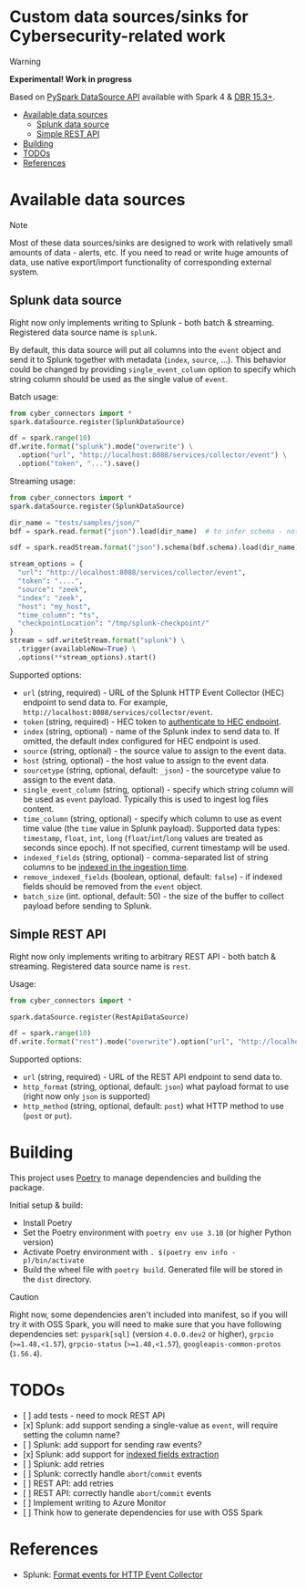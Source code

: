 # Custom data sources/sinks for Cybersecurity-related work

> [!WARNING]
> **Experimental! Work in progress**

Based on [PySpark DataSource API](https://spark.apache.org/docs/preview/api/python/user_guide/sql/python_data_source.html) available with Spark 4 & [DBR 15.3+](https://docs.databricks.com/en/pyspark/datasources.html).

  - [Available data sources](#available-data-sources)
    - [Splunk data source](#splunk-data-source)
    - [Simple REST API](#simple-rest-api)
  - [Building](#building)
  - [TODOs](#todos)
  - [References](#references)


# Available data sources

> [!NOTE]
> Most of these data sources/sinks are designed to work with relatively small amounts of data - alerts, etc.  If you need to read or write huge amounts of data, use native export/import functionality of corresponding external system.

## Splunk data source

Right now only implements writing to Splunk - both batch & streaming. Registered data source name is `splunk`.

By default, this data source will put all columns into the `event` object and send it to Splunk together with metadata (`index`, `source`, ...).  This behavior could be changed by providing `single_event_column` option to specify which string column should be used as the single value of `event`.

Batch usage:

```python
from cyber_connectors import *
spark.dataSource.register(SplunkDataSource)

df = spark.range(10)
df.write.format("splunk").mode("overwrite") \
  .option("url", "http://localhost:8088/services/collector/event") \
  .option("token", "...").save()
```

Streaming usage:

```python
from cyber_connectors import *
spark.dataSource.register(SplunkDataSource)

dir_name = "tests/samples/json/"
bdf = spark.read.format("json").load(dir_name)  # to infer schema - not use in the prod!

sdf = spark.readStream.format("json").schema(bdf.schema).load(dir_name)

stream_options = {
  "url": "http://localhost:8088/services/collector/event",
  "token": "....",
  "source": "zeek",
  "index": "zeek",
  "host": "my_host",
  "time_column": "ts",
  "checkpointLocation": "/tmp/splunk-checkpoint/"
}
stream = sdf.writeStream.format("splunk") \
  .trigger(availableNow=True) \
  .options(**stream_options).start()
```

Supported options:

- `url` (string, required) - URL of the Splunk HTTP Event Collector (HEC) endpoint to send data to.  For example, `http://localhost:8088/services/collector/event`.
- `token` (string, required) - HEC token to [authenticate to HEC endpoint](https://docs.splunk.com/Documentation/Splunk/9.3.1/Data/FormateventsforHTTPEventCollector#HTTP_authentication).
- `index` (string, optional) - name of the Splunk index to send data to.  If omitted, the default index configured for HEC endpoint is used.
- `source` (string, optional) - the source value to assign to the event data.
- `host` (string, optional) - the host value to assign to the event data.
- `sourcetype` (string, optional, default: `_json`) - the sourcetype value to assign to the event data. 
- `single_event_column` (string, optional) - specify which string column will be used as `event` payload.  Typically this is used to ingest log files content.
- `time_column` (string, optional) - specify which column to use as event time value (the `time` value in Splunk payload).  Supported data types: `timestamp`, `float`, `int`, `long` (`float`/`int`/`long` values are treated as seconds since epoch).  If not specified, current timestamp will be used.
- `indexed_fields` (string, optional) - comma-separated list of string columns to be [indexed in the ingestion time](http://docs.splunk.com/Documentation/Splunk/9.3.1/Data/IFXandHEC).
- `remove_indexed_fields` (boolean, optional, default: `false`) - if indexed fields should be removed from the `event` object.
- `batch_size` (int. optional, default: 50) - the size of the buffer to collect payload before sending to Splunk.

## Simple REST API

Right now only implements writing to arbitrary REST API - both batch & streaming.  Registered data source name is `rest`.

Usage:

```python
from cyber_connectors import *

spark.dataSource.register(RestApiDataSource)

df = spark.range(10)
df.write.format("rest").mode("overwrite").option("url", "http://localhost:8001/").save()
```

Supported options:

- `url` (string, required) - URL of the REST API endpoint to send data to.
- `http_format` (string, optional, default: `json`) what payload format to use (right now only `json` is supported)
- `http_method` (string, optional, default: `post`) what HTTP method to use (`post` or `put`).

# Building

This project uses [Poetry](https://python-poetry.org/) to manage dependencies and building the package. 

Initial setup & build:

- Install Poetry
- Set the Poetry environment with `poetry env use 3.10` (or higher Python version)
- Activate Poetry environment with `. $(poetry env info -p)/bin/activate`
- Build the wheel file with `poetry build`. Generated file will be stored in the `dist` directory.

> [!CAUTION]
> Right now, some dependencies aren't included into manifest, so if you will try it with OSS Spark, you will need to make sure that you have following dependencies set: `pyspark[sql]` (version `4.0.0.dev2` or higher), `grpcio` (`>=1.48,<1.57`), `grpcio-status` (`>=1.48,<1.57`), `googleapis-common-protos` (`1.56.4`).


# TODOs

- \[ \] add tests - need to mock REST API
- \[x\] Splunk: add support sending a single-value as `event`, will require setting the column name?
- \[ \] Splunk: add support for sending raw events?
- \[x\] Splunk: add support for [indexed fields extraction](https://docs.splunk.com/Documentation/Splunk/9.3.1/Data/IFXandHEC)
- \[ \] Splunk: add retries
- \[ \] Splunk: correctly handle `abort`/`commit` events
- \[ \] REST API: add retries
- \[ \] REST API: correctly handle `abort`/`commit` events
- \[ \] Implement writing to Azure Monitor
- \[ \] Think how to generate dependencies for use with OSS Spark


# References

- Splunk: [Format events for HTTP Event Collector](https://docs.splunk.com/Documentation/Splunk/9.3.1/Data/FormateventsforHTTPEventCollector)



